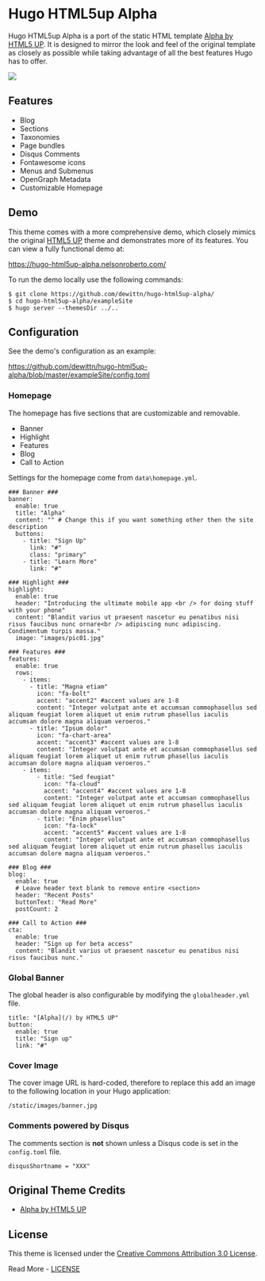 # Hugo HTML5up Alpha

Hugo HTML5up Alpha is a port of the static HTML template [Alpha by HTML5 UP](https://html5up.net/alpha). It is designed to mirror the look and feel of the original template as closely as possible while taking advantage of all the best features Hugo has to offer.

![](https://github.com/dewittn/hugo-html5up-alpha/blob/master/images/screenshot.png)

## Features

- Blog
- Sections
- Taxonomies
- Page bundles
- Disqus Comments
- Fontawesome icons
- Menus and Submenus
- OpenGraph Metadata
- Customizable Homepage

## Demo

This theme comes with a more comprehensive demo, which closely mimics the original [HTML5 UP](https://html5up.net/alpha) theme and demonstrates more of its features. You can view a fully functional demo at:

https://hugo-html5up-alpha.nelsonroberto.com/

To run the demo locally use the following commands:

```
$ git clone https://github.com/dewittn/hugo-html5up-alpha/
$ cd hugo-html5up-alpha/exampleSite
$ hugo server --themesDir ../..
```


## Configuration

See the demo's configuration as an example:

https://github.com/dewittn/hugo-html5up-alpha/blob/master/exampleSite/config.toml

### Homepage
The homepage has five sections that are customizable and removable.

- Banner
- Highlight
- Features
- Blog
- Call to Action

Settings for the homepage come from `data\homepage.yml`.

```
### Banner ###
banner:
  enable: true
  title: "Alpha"
  content: "" # Change this if you want something other then the site description
  buttons:
    - title: "Sign Up"
      link: "#"
      class: "primary"
    - title: "Learn More"
      link: "#"

### Highlight ###
highlight:
  enable: true
  header: "Introducing the ultimate mobile app <br /> for doing stuff with your phone"
  content: "Blandit varius ut praesent nascetur eu penatibus nisi risus faucibus nunc ornare<br /> adipiscing nunc adipiscing. Condimentum turpis massa."
  image: "images/pic01.jpg"

### Features ###
features:
  enable: true
  rows:
    - items:
      - title: "Magna etiam"
        icon: "fa-bolt"
        accent: "accent2" #accent values are 1-8
        content: "Integer volutpat ante et accumsan commophasellus sed aliquam feugiat lorem aliquet ut enim rutrum phasellus iaculis accumsan dolore magna aliquam veroeros."
      - title: "Ipsum dolor"
        icon: "fa-chart-area"
        accent: "accent3" #accent values are 1-8
        content: "Integer volutpat ante et accumsan commophasellus sed aliquam feugiat lorem aliquet ut enim rutrum phasellus iaculis accumsan dolore magna aliquam veroeros."
    - items:
        - title: "Sed feugiat"
          icon: "fa-cloud"
          accent: "accent4" #accent values are 1-8
          content: "Integer volutpat ante et accumsan commophasellus sed aliquam feugiat lorem aliquet ut enim rutrum phasellus iaculis accumsan dolore magna aliquam veroeros."
        - title: "Enim phasellus"
          icon: "fa-lock"
          accent: "accent5" #accent values are 1-8
          content: "Integer volutpat ante et accumsan commophasellus sed aliquam feugiat lorem aliquet ut enim rutrum phasellus iaculis accumsan dolore magna aliquam veroeros."

### Blog ###
blog:
  enable: true
  # Leave header text blank to remove entire <section>
  header: "Recent Posts"
  buttonText: "Read More"
  postCount: 2

### Call to Action ###
cta:
  enable: true
  header: "Sign up for beta access"
  content: "Blandit varius ut praesent nascetur eu penatibus nisi risus faucibus nunc."
```

### Global Banner
The global header is also configurable by modifying the `globalheader.yml` file.

```
title: "[Alpha](/) by HTML5 UP"
button:
  enable: true
  title: "Sign up"
  link: "#"
```

### Cover Image

The cover image URL is hard-coded, therefore to replace this add an image to the following location in your Hugo application:

```
/static/images/banner.jpg
```

### Comments powered by Disqus

The comments section is **not** shown unless a Disqus code is set in the `config.toml` file.

```
disqusShortname = "XXX"
```

## Original Theme Credits

- [Alpha by HTML5 UP](https://html5up.net/alpha)

## License

This theme is licensed under the [Creative Commons Attribution 3.0 License](https://creativecommons.org/licenses/by/3.0/).

Read More - [LICENSE](LICENSE)